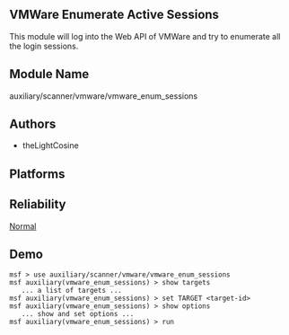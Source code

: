 ## VMWare Enumerate Active Sessions

This module will log into the Web API of VMWare and try to 
enumerate all the login sessions.


## Module Name
auxiliary/scanner/vmware/vmware_enum_sessions

## Authors
* theLightCosine





## Platforms


## Reliability
[Normal](https://github.com/rapid7/metasploit-framework/wiki/Exploit-Ranking)

## Demo

```
msf > use auxiliary/scanner/vmware/vmware_enum_sessions
msf auxiliary(vmware_enum_sessions) > show targets
   ... a list of targets ...
msf auxiliary(vmware_enum_sessions) > set TARGET <target-id>
msf auxiliary(vmware_enum_sessions) > show options
   ... show and set options ...
msf auxiliary(vmware_enum_sessions) > run
```
    
    